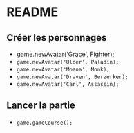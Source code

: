 # README

## Créer les personnages
- game.newAvatar('Grace', Fighter);
- `game.newAvatar('Ulder', Paladin);`
- `game.newAvatar('Moana', Monk);`
- `game.newAvatar('Draven', Berzerker);`
- `game.newAvatar('Carl', Assassin);`

## Lancer la partie
- `game.gameCourse();`
